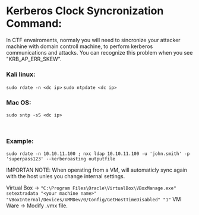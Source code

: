 # Kerberos Clock Syncronization Command:
In CTF envairoments, normaly you will need to sincronize your attacker machine with domain controll machine, to perform kerberos communications and attacks.
You can recognize this problem when you see "KRB_AP_ERR_SKEW".

### Kali linux:
`sudo rdate -n <dc ip>`
`sudo ntpdate <dc ip>`

### Mac OS:
`sudo sntp -sS <dc ip>`

<br>

### Example:
`sudo rdate -n 10.10.11.100 ; nxc ldap 10.10.11.100 -u 'john.smith' -p 'superpass123' --kerberoasting outputfile`

IMPORTAN NOTE: When operating from a VM, will automaticly sync again with the host unles you change internal settings.

Virtual Box -> `"C:\Program Files\Oracle\VirtualBox\VBoxManage.exe" setextradata "<your machine name>" "VBoxInternal/Devices/VMMDev/0/Config/GetHostTimeDisabled" "1"`
VM Ware -> Modify .vmx file.
